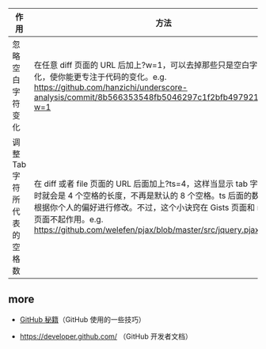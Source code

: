 

| 作用               | 方法                                       |
| ---------------- | ---------------------------------------- |
| 忽略空白字符变化         | 在任意 diff 页面的 URL 后加上?w=1，可以去掉那些只是空白字符的变化，使你能更专注于代码的变化。e.g.  <https://github.com/hanzichi/underscore-analysis/commit/8b566353548fb5046297c1f2bfb4979212fde79f?w=1> |
| 调整 Tab 字符所代表的空格数 | 在 diff 或者 file 页面的 URL 后面加上?ts=4，这样当显示 tab 字符的长度时就会是 4 个空格的长度，不再是默认的 8 个空格。ts 后面的数字还可以根据你个人的偏好进行修改。不过，这个小诀窍在 Gists 页面和 raw file 页面不起作用。e.g. <https://github.com/welefen/pjax/blob/master/src/jquery.pjax.js?ts=2> |

## more

- [GitHub 秘籍](https://snowdream86.gitbooks.io/github-cheat-sheet/content/zh/index.html)（GitHub 使用的一些技巧）


- <https://developer.github.com/> （GitHub 开发者文档）